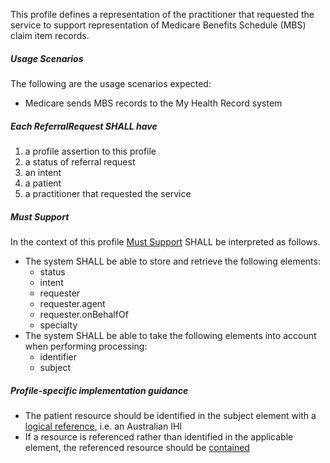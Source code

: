This profile defines a representation of the practitioner that requested the service to support representation of Medicare Benefits Schedule (MBS) claim item records.

#####  **Usage Scenarios**
The following are the usage scenarios expected:
* Medicare sends MBS records to the My Health Record system

##### **Each ReferralRequest SHALL have**
1. a profile assertion to this profile 
1. a status of referral request
1. an intent
1. a patient
1. a practitioner that requested the service

#####  **Must Support**
In the context of this profile [Must Support](http://hl7.org/fhir/STU3/conformance-rules.html#mustSupport) SHALL be interpreted as follows.
* The system SHALL be able to store and retrieve the following elements:
    * status
    * intent
    * requester
    * requester.agent
    * requester.onBehalfOf
    * specialty
* The system SHALL be able to take the following elements into account when performing processing:
   * identifier
    * subject

##### **Profile-specific implementation guidance**
* The patient resource should be identified in the subject element with a [logical reference](https://www.hl7.org/fhir/STU3/references.html#logical), i.e. an Australian IHI
* If a resource is referenced rather than identified in the applicable element, the referenced resource should be [contained](https://www.hl7.org/fhir/STU3/references.html#contained)
